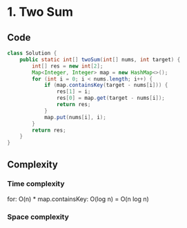 # 1. Two Sum
## Code
```java
class Solution {
    public static int[] twoSum(int[] nums, int target) {
        int[] res = new int[2];
        Map<Integer, Integer> map = new HashMap<>();
        for (int i = 0; i < nums.length; i++) {
            if (map.containsKey(target - nums[i])) {
                res[1] = i;
                res[0] = map.get(target - nums[i]);
                return res;
            }
            map.put(nums[i], i);
        }
        return res;
    }
}
```
## Complexity
### Time complexity
for: O(n) * map.containsKey: O(log n) = O(n log n)
### Space complexity
